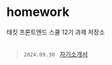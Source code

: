 # homework

태킷 프론트엔드 스쿨 12기 과제 저장소
<br/>
<br/>

> `2024.09.30` &nbsp; [자기소개서](https://github.com/photoby64/homework/blob/main/about-me.md)
